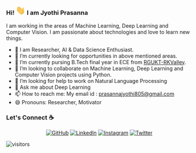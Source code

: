 ### Hi! <img src="https://raw.githubusercontent.com/ABSphreak/ABSphreak/master/gifs/Hi.gif" width="26px"> I am Jyothi Prasanna 

<!--
**JyothiPrasanna768/JyothiPrasanna768** is a ✨ _special_ ✨ repository because its `README.md` (this file) appears on your GitHub profile.

-->
<p>I am working in the areas of Machine Learning, Deep Learning and Computer Vision. I am passionate about technologies and love to learn new things.</p>

- 🤖 I am Researcher, AI & Data Science Enthusiast.
- 🔭 I’m currently looking for opportunities in above mentioned areas.
- 🌱 I’m currently pursing B.Tech final year in ECE from <a href="https://rguktrkv.ac.in/">RGUKT-RKValley</a>.
- 👯 I’m looking to collaborate on Machine Learning, Deep Learning and Computer Vision projects using Python.
- 🤔 I’m looking for help to work on Natural Language Processing
- 💬 Ask me about Deep Learning 
- 📫 How to reach me: My email id : prasannajyothi805@gmail.com
- 😄 Pronouns: Researcher, Motivator


### Let's Connect :coffee:
<p align="center">
	<a href="https://github.com/JyothiPrasanna768"><img src="https://img.icons8.com/bubbles/50/000000/github.png" alt="GitHub"/></a>
	<a href="https://www.linkedin.com/in/gc-jyothi-prasanna-740aab147/"><img src="https://img.icons8.com/bubbles/50/000000/linkedin.png" alt="LinkedIn"/></a>
	<a href="https://www.instagram.com/gcjyothiprasanna/"><img src="https://img.icons8.com/bubbles/50/000000/instagram.png" alt="Instagram"/></a>
	<a href="https://twitter.com/gcjyothi"><img src="https://img.icons8.com/bubbles/50/000000/twitter.png" alt="Twitter"/></a>
</p>

![visitors](https://visitor-badge.glitch.me/badge?page_id=JyothiPrasanna768/JyothiPrasanna768)

